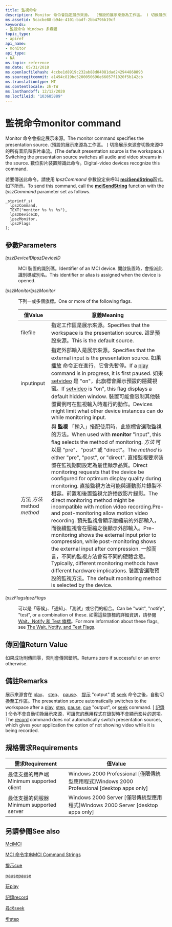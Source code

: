 ```yaml
---
title: 監視命令
description: Monitor 命令會指定展示來源。  (預設的展示來源為工作區。 ) 切換展示來源會切換來源中的所有音訊和影片串流。 數位影片裝置辨識此命令。
ms.assetid: 5cacbe88-b94e-4101-badf-2bb4796b19cf
keywords:
- 監視命令 Windows 多媒體
topic_type:
- apiref
api_name:
- monitor
api_type:
- NA
ms.topic: reference
ms.date: 05/31/2018
ms.openlocfilehash: 4ccbe1d8919c232ab88d04081dad242944868893
ms.sourcegitcommit: a1494c819bc5200050696e66057f1020f5b142cb
ms.translationtype: MT
ms.contentlocale: zh-TW
ms.lasthandoff: 12/12/2020
ms.locfileid: "103685889"
---
```

# <a name="monitor-command"></a><span data-ttu-id="52f3d-106">監視命令</span><span class="sxs-lookup"><span data-stu-id="52f3d-106">monitor command</span></span>

<span data-ttu-id="52f3d-107">Monitor 命令會指定展示來源。</span><span class="sxs-lookup"><span data-stu-id="52f3d-107">The monitor command specifies the presentation source.</span></span> <span data-ttu-id="52f3d-108"> (預設的展示來源為工作區。 ) 切換展示來源會切換來源中的所有音訊和影片串流。</span><span class="sxs-lookup"><span data-stu-id="52f3d-108">(The default presentation source is the workspace.) Switching the presentation source switches all audio and video streams in the source.</span></span> <span data-ttu-id="52f3d-109">數位影片裝置辨識此命令。</span><span class="sxs-lookup"><span data-stu-id="52f3d-109">Digital-video devices recognize this command.</span></span>

<span data-ttu-id="52f3d-110">若要傳送此命令，請使用 *lpszCommand* 參數設定來呼叫 [**mciSendString**](/previous-versions//dd757161(v=vs.85))函式，如下所示。</span><span class="sxs-lookup"><span data-stu-id="52f3d-110">To send this command, call the [**mciSendString**](/previous-versions//dd757161(v=vs.85)) function with the *lpszCommand* parameter set as follows.</span></span>

``` syntax
_stprintf_s(
  lpszCommand, 
  TEXT("monitor %s %s %s"), 
  lpszDeviceID, 
  lpszMonitor, 
  lpszFlags
); 
```

## <a name="parameters"></a><span data-ttu-id="52f3d-111">參數</span><span class="sxs-lookup"><span data-stu-id="52f3d-111">Parameters</span></span>

<dl> <dt>

<span data-ttu-id="52f3d-112"><span id="lpszDeviceID"></span><span id="lpszdeviceid"></span><span id="LPSZDEVICEID"></span>*lpszDeviceID*</span><span class="sxs-lookup"><span data-stu-id="52f3d-112"><span id="lpszDeviceID"></span><span id="lpszdeviceid"></span><span id="LPSZDEVICEID"></span>*lpszDeviceID*</span></span>
</dt> <dd>

<span data-ttu-id="52f3d-113">MCI 裝置的識別碼。</span><span class="sxs-lookup"><span data-stu-id="52f3d-113">Identifier of an MCI device.</span></span> <span data-ttu-id="52f3d-114">開啟裝置時，會指派此識別碼或別名。</span><span class="sxs-lookup"><span data-stu-id="52f3d-114">This identifier or alias is assigned when the device is opened.</span></span>

</dd> <dt>

<span data-ttu-id="52f3d-115"><span id="lpszMonitor"></span><span id="lpszmonitor"></span><span id="LPSZMONITOR"></span>*lpszMonitor*</span><span class="sxs-lookup"><span data-stu-id="52f3d-115"><span id="lpszMonitor"></span><span id="lpszmonitor"></span><span id="LPSZMONITOR"></span>*lpszMonitor*</span></span>
</dt> <dd>

<span data-ttu-id="52f3d-116">下列一或多個旗標。</span><span class="sxs-lookup"><span data-stu-id="52f3d-116">One or more of the following flags.</span></span>



| <span data-ttu-id="52f3d-117">值</span><span class="sxs-lookup"><span data-stu-id="52f3d-117">Value</span></span>           | <span data-ttu-id="52f3d-118">意義</span><span class="sxs-lookup"><span data-stu-id="52f3d-118">Meaning</span></span>                                                                                                                                                                                                                                                                                                                                                                                                                                                                                                                                                                                                                                                            |
|-----------------|--------------------------------------------------------------------------------------------------------------------------------------------------------------------------------------------------------------------------------------------------------------------------------------------------------------------------------------------------------------------------------------------------------------------------------------------------------------------------------------------------------------------------------------------------------------------------------------------------------------------------------------------------------------------|
| <span data-ttu-id="52f3d-119">file</span><span class="sxs-lookup"><span data-stu-id="52f3d-119">file</span></span>            | <span data-ttu-id="52f3d-120">指定工作區是展示來源。</span><span class="sxs-lookup"><span data-stu-id="52f3d-120">Specifies that the workspace is the presentation source.</span></span> <span data-ttu-id="52f3d-121">這是預設來源。</span><span class="sxs-lookup"><span data-stu-id="52f3d-121">This is the default source.</span></span>                                                                                                                                                                                                                                                                                                                                                                                                                                                                                                                                                                               |
| <span data-ttu-id="52f3d-122">input</span><span class="sxs-lookup"><span data-stu-id="52f3d-122">input</span></span>           | <span data-ttu-id="52f3d-123">指定外部輸入是展示來源。</span><span class="sxs-lookup"><span data-stu-id="52f3d-123">Specifies that the external input is the presentation source.</span></span> <span data-ttu-id="52f3d-124">如果 [播放](play.md) 命令正在進行，它會先暫停。</span><span class="sxs-lookup"><span data-stu-id="52f3d-124">If a [play](play.md) command is in progress, it is first paused.</span></span> <span data-ttu-id="52f3d-125">如果 [setvideo](setvideo.md) 是 "on"，此旗標會顯示預設的隱藏視窗。</span><span class="sxs-lookup"><span data-stu-id="52f3d-125">If [setvideo](setvideo.md) is "on", this flag displays a default hidden window.</span></span> <span data-ttu-id="52f3d-126">裝置可能會限制其他裝置實例可在監視輸入時進行的動作。</span><span class="sxs-lookup"><span data-stu-id="52f3d-126">Devices might limit what other device instances can do while monitoring input.</span></span>                                                                                                                                                                                                                                                                                                                                                                    |
| <span data-ttu-id="52f3d-127">方法 *方法*</span><span class="sxs-lookup"><span data-stu-id="52f3d-127">method *method*</span></span> | <span data-ttu-id="52f3d-128">與 **監視** 「輸入」搭配使用時，此旗標會選取監視的方法。</span><span class="sxs-lookup"><span data-stu-id="52f3d-128">When used with **monitor** "input", this flag selects the method of monitoring.</span></span> <span data-ttu-id="52f3d-129">*方法* 可以是 "pre"、"post" 或 "direct"。</span><span class="sxs-lookup"><span data-stu-id="52f3d-129">The *method* is either "pre", "post", or "direct".</span></span> <span data-ttu-id="52f3d-130">直接監視要求裝置在監視期間設定為最佳顯示品質。</span><span class="sxs-lookup"><span data-stu-id="52f3d-130">Direct monitoring requests that the device be configured for optimum display quality during monitoring.</span></span> <span data-ttu-id="52f3d-131">直接監視方法可能與運動影片錄製不相容。前置和後置監視允許播放影片錄影。</span><span class="sxs-lookup"><span data-stu-id="52f3d-131">The direct monitoring method might be incompatible with motion video recording.Pre- and post-monitoring allow motion video recording.</span></span> <span data-ttu-id="52f3d-132">預先監視會顯示壓縮前的外部輸入，而後續監視會在壓縮之後顯示外部輸入。</span><span class="sxs-lookup"><span data-stu-id="52f3d-132">Pre-monitoring shows the external input prior to compression, while post-monitoring shows the external input after compression.</span></span> <span data-ttu-id="52f3d-133">一般而言，不同的監視方法會有不同的硬體含意。</span><span class="sxs-lookup"><span data-stu-id="52f3d-133">Typically, different monitoring methods have different hardware implications.</span></span> <span data-ttu-id="52f3d-134">裝置會選取預設的監視方法。</span><span class="sxs-lookup"><span data-stu-id="52f3d-134">The default monitoring method is selected by the device.</span></span><br/> |



 

</dd> <dt>

<span data-ttu-id="52f3d-135"><span id="lpszFlags"></span><span id="lpszflags"></span><span id="LPSZFLAGS"></span>*lpszFlags*</span><span class="sxs-lookup"><span data-stu-id="52f3d-135"><span id="lpszFlags"></span><span id="lpszflags"></span><span id="LPSZFLAGS"></span>*lpszFlags*</span></span>
</dt> <dd>

<span data-ttu-id="52f3d-136">可以是「等候」、「通知」、「測試」或它們的組合。</span><span class="sxs-lookup"><span data-stu-id="52f3d-136">Can be "wait", "notify", "test", or a combination of these.</span></span> <span data-ttu-id="52f3d-137">如需這些旗標的詳細資訊，請參閱 [Wait、Notify 和 Test 旗標](the-wait-notify-and-test-flags.md)。</span><span class="sxs-lookup"><span data-stu-id="52f3d-137">For more information about these flags, see [The Wait, Notify, and Test Flags](the-wait-notify-and-test-flags.md).</span></span>

</dd> </dl>

## <a name="return-value"></a><span data-ttu-id="52f3d-138">傳回值</span><span class="sxs-lookup"><span data-stu-id="52f3d-138">Return Value</span></span>

<span data-ttu-id="52f3d-139">如果成功則傳回零，否則會傳回錯誤。</span><span class="sxs-lookup"><span data-stu-id="52f3d-139">Returns zero if successful or an error otherwise.</span></span>

## <a name="remarks"></a><span data-ttu-id="52f3d-140">備註</span><span class="sxs-lookup"><span data-stu-id="52f3d-140">Remarks</span></span>

<span data-ttu-id="52f3d-141">展示來源會在 [play](play.md)、 [step](step.md)、 [pause](pause.md)、 [提示](cue.md) "output" 或 [seek](seek.md) 命令之後，自動切換至工作區。</span><span class="sxs-lookup"><span data-stu-id="52f3d-141">The presentation source automatically switches to the workspace after a [play](play.md), [step](step.md), [pause](pause.md), [cue](cue.md) "output", or [seek](seek.md) command.</span></span> <span data-ttu-id="52f3d-142">[ [記錄](record.md) ] 命令不會自動切換展示來源，可讓您的應用程式在錄製時不會顯示影片的選項。</span><span class="sxs-lookup"><span data-stu-id="52f3d-142">The [record](record.md) command does not automatically switch presentation sources, which gives your application the option of not showing video while it is being recorded.</span></span>

## <a name="requirements"></a><span data-ttu-id="52f3d-143">規格需求</span><span class="sxs-lookup"><span data-stu-id="52f3d-143">Requirements</span></span>



| <span data-ttu-id="52f3d-144">需求</span><span class="sxs-lookup"><span data-stu-id="52f3d-144">Requirement</span></span> | <span data-ttu-id="52f3d-145">值</span><span class="sxs-lookup"><span data-stu-id="52f3d-145">Value</span></span> |
|-------------------------------------|------------------------------------------------------------|
| <span data-ttu-id="52f3d-146">最低支援的用戶端</span><span class="sxs-lookup"><span data-stu-id="52f3d-146">Minimum supported client</span></span><br/> | <span data-ttu-id="52f3d-147">Windows 2000 Professional \[僅限傳統型應用程式\]</span><span class="sxs-lookup"><span data-stu-id="52f3d-147">Windows 2000 Professional \[desktop apps only\]</span></span><br/> |
| <span data-ttu-id="52f3d-148">最低支援的伺服器</span><span class="sxs-lookup"><span data-stu-id="52f3d-148">Minimum supported server</span></span><br/> | <span data-ttu-id="52f3d-149">Windows 2000 Server \[僅限傳統型應用程式\]</span><span class="sxs-lookup"><span data-stu-id="52f3d-149">Windows 2000 Server \[desktop apps only\]</span></span><br/>       |



## <a name="see-also"></a><span data-ttu-id="52f3d-150">另請參閱</span><span class="sxs-lookup"><span data-stu-id="52f3d-150">See also</span></span>

<dl> <dt>

[<span data-ttu-id="52f3d-151">Mci</span><span class="sxs-lookup"><span data-stu-id="52f3d-151">MCI</span></span>](mci.md)
</dt> <dt>

[<span data-ttu-id="52f3d-152">MCI 命令字串</span><span class="sxs-lookup"><span data-stu-id="52f3d-152">MCI Command Strings</span></span>](mci-command-strings.md)
</dt> <dt>

[<span data-ttu-id="52f3d-153">提示</span><span class="sxs-lookup"><span data-stu-id="52f3d-153">cue</span></span>](cue.md)
</dt> <dt>

[<span data-ttu-id="52f3d-154">pause</span><span class="sxs-lookup"><span data-stu-id="52f3d-154">pause</span></span>](pause.md)
</dt> <dt>

[<span data-ttu-id="52f3d-155">玩</span><span class="sxs-lookup"><span data-stu-id="52f3d-155">play</span></span>](play.md)
</dt> <dt>

[<span data-ttu-id="52f3d-156">記錄</span><span class="sxs-lookup"><span data-stu-id="52f3d-156">record</span></span>](record.md)
</dt> <dt>

[<span data-ttu-id="52f3d-157">尋求</span><span class="sxs-lookup"><span data-stu-id="52f3d-157">seek</span></span>](seek.md)
</dt> <dt>

[<span data-ttu-id="52f3d-158">步</span><span class="sxs-lookup"><span data-stu-id="52f3d-158">step</span></span>](step.md)
</dt> </dl>

 

